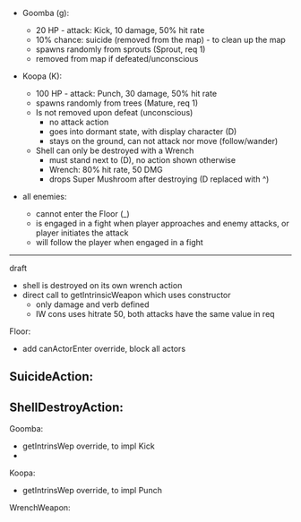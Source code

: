 - Goomba (g):
  - 20 HP - attack: Kick, 10 damage, 50% hit rate
  - 10% chance: suicide (removed from the map) - to clean up the map
  - spawns randomly from sprouts (Sprout, req 1)
  - removed from map if defeated/unconscious

- Koopa (K):
  - 100 HP - attack: Punch, 30 damage, 50% hit rate
  - spawns randomly from trees (Mature, req 1)
  - Is not removed upon defeat (unconscious)
    - no attack action
    - goes into dormant state, with display character (D)
    - stays on the ground, can not attack nor move (follow/wander)
  - Shell can only be destroyed with a Wrench
    - must stand next to (D), no action shown otherwise
    - Wrench: 80% hit rate, 50 DMG
    - drops Super Mushroom after destroying (D replaced with ^)

- all enemies:
  - cannot enter the Floor (_)
  - is engaged in a fight when player approaches and enemy attacks, or player initiates the attack
  - will follow the player when engaged in a fight

---

draft

- shell is destroyed on its own wrench action
- direct call to getIntrinsicWeapon which uses constructor
  - only damage and verb defined
  - IW cons uses hitrate 50, both attacks have the same value in req

Floor:
- add canActorEnter override, block all actors

SuicideAction:
- 

ShellDestroyAction:
- 

Goomba:
- getIntrinsWep override, to impl Kick
- 

Koopa:
- getIntrinsWep override, to impl Punch

WrenchWeapon:

